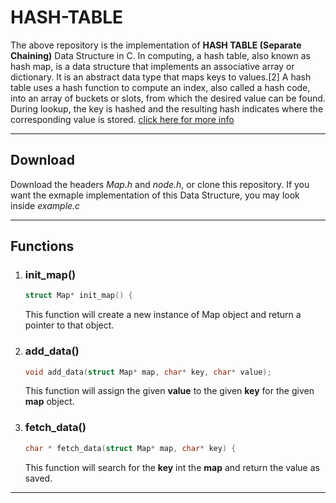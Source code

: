 # HASH-TABLE
The above repository is the implementation of **HASH TABLE (Separate Chaining)** Data Structure in C.
In computing, a hash table, also known as hash map, is a data structure that implements an associative array or dictionary. It is an abstract data type that maps keys to values.[2] A hash table uses a hash function to compute an index, also called a hash code, into an array of buckets or slots, from which the desired value can be found. During lookup, the key is hashed and the resulting hash indicates where the corresponding value is stored.
[click here for more info](https://en.wikipedia.org/wiki/Hash_table)

---
## Download
Download the headers *Map.h* and *node.h*, or clone this repository.
If you want the exmaple implementation of this Data Structure, you may look inside *example.c*

---

## Functions
1. ### init_map()
    ```c
    struct Map* init_map() {
    ```
    This function will create a new instance of Map object and return a pointer to that object.

1. ### add_data()
    ```c
    void add_data(struct Map* map, char* key, char* value);
    ```
    This function will assign the given **value** to the given **key** for the given **map** object.

1. ### fetch_data()
    ```c
    char * fetch_data(struct Map* map, char* key) {
    ```
    This function will search for the **key** int the **map** and return the value as saved.

---